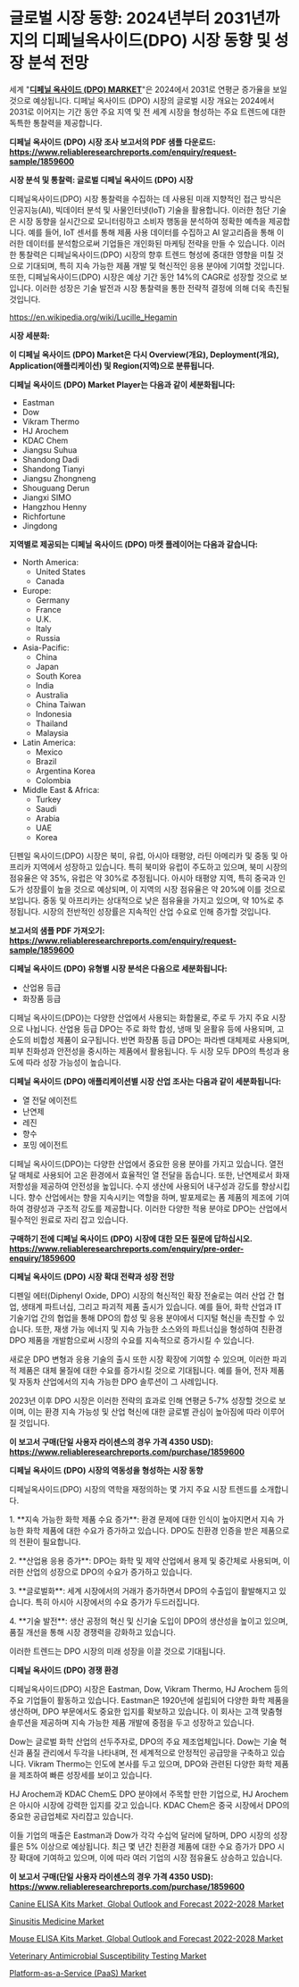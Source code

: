 <p><h1>글로벌 시장 동향: 2024년부터 2031년까지의 디페닐옥사이드(DPO) 시장 동향 및 성장 분석 전망</h1></p><p>세계 "<strong><a href="https://www.reliableresearchreports.com/diphenyl-oxide-dpo--r1859600">디페닐 옥사이드 (DPO) MARKET</a></strong>"은 2024에서 2031로 연평균 증가율을 보일 것으로 예상됩니다. 디페닐 옥사이드 (DPO) 시장의 글로벌 시장 개요는 2024에서 2031로 이어지는 기간 동안 주요 지역 및 전 세계 시장을 형성하는 주요 트렌드에 대한 독특한 통찰력을 제공합니다.</p>
<p><strong>디페닐 옥사이드 (DPO) 시장 조사 보고서의 PDF 샘플 다운로드: <a href="https://www.reliableresearchreports.com/enquiry/request-sample/1859600">https://www.reliableresearchreports.com/enquiry/request-sample/1859600</a></strong></p>
<p><strong>시장 분석 및 통찰력: 글로벌 디페닐 옥사이드 (DPO) 시장</strong></p>
<p><p>디페닐옥사이드(DPO) 시장 통찰력을 수집하는 데 사용된 미래 지향적인 접근 방식은 인공지능(AI), 빅데이터 분석 및 사물인터넷(IoT) 기술을 활용합니다. 이러한 첨단 기술은 시장 동향을 실시간으로 모니터링하고 소비자 행동을 분석하여 정확한 예측을 제공합니다. 예를 들어, IoT 센서를 통해 제품 사용 데이터를 수집하고 AI 알고리즘을 통해 이러한 데이터를 분석함으로써 기업들은 개인화된 마케팅 전략을 만들 수 있습니다. 이러한 통찰력은 디페닐옥사이드(DPO) 시장의 향후 트렌드 형성에 중대한 영향을 미칠 것으로 기대되며, 특히 지속 가능한 제품 개발 및 혁신적인 응용 분야에 기여할 것입니다. 또한, 디페닐옥사이드(DPO) 시장은 예상 기간 동안 14%의 CAGR로 성장할 것으로 보입니다. 이러한 성장은 기술 발전과 시장 통찰력을 통한 전략적 결정에 의해 더욱 촉진될 것입니다.</p></p>
<p><a href="%7CAUTHORITHY_DOMAIN_URL%7C">https://en.wikipedia.org/wiki/Lucille_Hegamin</a></p>
<p><strong>시장 세분화:</strong></p>
<p><strong>이 디페닐 옥사이드 (DPO) Market은 다시 Overview(개요), Deployment(개요), Application(애플리케이션) 및 Region(지역)으로 분류됩니다.</strong></p>
<p><strong>디페닐 옥사이드 (DPO) Market Player는 다음과 같이 세분화됩니다:</strong></p>
<p><ul><li>Eastman</li><li>Dow</li><li>Vikram Thermo</li><li>HJ Arochem</li><li>KDAC Chem</li><li>Jiangsu Suhua</li><li>Shandong Dadi</li><li>Shandong Tianyi</li><li>Jiangsu Zhongneng</li><li>Shouguang Derun</li><li>Jiangxi SIMO</li><li>Hangzhou Henny</li><li>Richfortune</li><li>Jingdong</li></ul></p>
<p><strong>지역별로 제공되는 디페닐 옥사이드 (DPO) 마켓 플레이어는 다음과 같습니다:</strong></p>
<p><ul>
    <li>
        North America:
        <ul>
            <li>United States</li>
            <li>Canada</li>
        </ul>
    </li>
    <li>
        Europe:
        <ul>
            <li>Germany</li>
            <li>France</li>
            <li>U.K.</li>
            <li>Italy</li>
            <li>Russia</li>
        </ul>
    </li>
    <li>
        Asia-Pacific:
        <ul>
            <li>China</li>
            <li>Japan</li>
            <li>South Korea</li>
            <li>India</li>
            <li>Australia</li>
            <li>China Taiwan</li>
            <li>Indonesia</li>
            <li>Thailand</li>
            <li>Malaysia</li>
        </ul>
    </li>
    <li>
        Latin America:
        <ul>
            <li>Mexico</li>
            <li>Brazil</li>
            <li>Argentina Korea</li>
            <li>Colombia</li>
        </ul>
    </li>
    <li>
        Middle East & Africa:
        <ul>
            <li>Turkey</li>
            <li>Saudi</li>
            <li>Arabia</li>
            <li>UAE</li>
            <li>Korea</li>
        </ul>
    </li>
    </ul></p>
<p><p>딘펜일 옥사이드(DPO) 시장은 북미, 유럽, 아시아 태평양, 라틴 아메리카 및 중동 및 아프리카 지역에서 성장하고 있습니다. 특히 북미와 유럽이 주도하고 있으며, 북미 시장의 점유율은 약 35%, 유럽은 약 30%로 추정됩니다. 아시아 태평양 지역, 특히 중국과 인도가 성장률이 높을 것으로 예상되며, 이 지역의 시장 점유율은 약 20%에 이를 것으로 보입니다. 중동 및 아프리카는 상대적으로 낮은 점유율을 가지고 있으며, 약 10%로 추정됩니다. 시장의 전반적인 성장률은 지속적인 산업 수요로 인해 증가할 것입니다.</p></p>
<p><strong>보고서의 샘플 PDF 가져오기: <a href="https://www.reliableresearchreports.com/enquiry/request-sample/1859600">https://www.reliableresearchreports.com/enquiry/request-sample/1859600</a></strong></p>
<p><strong>디페닐 옥사이드 (DPO) 유형별 시장 분석은 다음으로 세분화됩니다:</strong></p>
<p><ul><li>산업용 등급</li><li>화장품 등급</li></ul></p>
<p><p>디페닐 옥사이드(DPO)는 다양한 산업에서 사용되는 화합물로, 주로 두 가지 주요 시장으로 나뉩니다. 산업용 등급 DPO는 주로 화학 합성, 냉매 및 윤활유 등에 사용되며, 고순도의 비합성 제품이 요구됩니다. 반면 화장품 등급 DPO는 파라벤 대체제로 사용되며, 피부 친화성과 안전성을 중시하는 제품에서 활용됩니다. 두 시장 모두 DPO의 특성과 용도에 따라 성장 가능성이 높습니다.</p></p>
<p><strong>디페닐 옥사이드 (DPO) 애플리케이션별 시장 산업 조사는 다음과 같이 세분화됩니다:</strong></p>
<p><ul><li>열 전달 에이전트</li><li>난연제</li><li>레진</li><li>향수</li><li>포밍 에이전트</li></ul></p>
<p><p>디페닐 옥사이드(DPO)는 다양한 산업에서 중요한 응용 분야를 가지고 있습니다. 열전달 매체로 사용되어 고온 환경에서 효율적인 열 전달을 돕습니다. 또한, 난연제로서 화재 저항성을 제공하여 안전성을 높입니다. 수지 생산에 사용되어 내구성과 강도를 향상시킵니다. 향수 산업에서는 향을 지속시키는 역할을 하며, 발포제로는 폼 제품의 제조에 기여하여 경량성과 구조적 강도를 제공합니다. 이러한 다양한 적용 분야로 DPO는 산업에서 필수적인 원료로 자리 잡고 있습니다.</p></p>
<p><strong>구매하기 전에 디페닐 옥사이드 (DPO) 시장에 대한 모든 질문에 답하십시오. <a href="https://www.reliableresearchreports.com/enquiry/pre-order-enquiry/1859600">https://www.reliableresearchreports.com/enquiry/pre-order-enquiry/1859600</a></strong></p>
<p><strong>디페닐 옥사이드 (DPO) 시장 확대 전략과 성장 전망</strong></p>
<p><p>디펜일 에터(Diphenyl Oxide, DPO) 시장의 혁신적인 확장 전술로는 여러 산업 간 협업, 생태계 파트너십, 그리고 파괴적 제품 출시가 있습니다. 예를 들어, 화학 산업과 IT 기술기업 간의 협업을 통해 DPO의 합성 및 응용 분야에서 디지털 혁신을 촉진할 수 있습니다. 또한, 재생 가능 에너지 및 지속 가능한 소스와의 파트너십을 형성하여 친환경 DPO 제품을 개발함으로써 시장의 수요를 지속적으로 증가시킬 수 있습니다.</p><p>새로운 DPO 변형과 응용 기술의 출시 또한 시장 확장에 기여할 수 있으며, 이러한 파괴적 제품은 대체 물질에 대한 수요를 증가시킬 것으로 기대됩니다. 예를 들어, 전자 제품 및 자동차 산업에서의 지속 가능한 DPO 솔루션이 그 사례입니다.</p><p>2023년 이후 DPO 시장은 이러한 전략의 효과로 인해 연평균 5-7% 성장할 것으로 보이며, 이는 환경 지속 가능성 및 산업 혁신에 대한 글로벌 관심이 높아짐에 따라 이루어질 것입니다.</p></p>
<p><strong>이 보고서 구매(단일 사용자 라이센스의 경우 가격 4350 USD): <a href="https://www.reliableresearchreports.com/purchase/1859600">https://www.reliableresearchreports.com/purchase/1859600</a></strong></p>
<p><strong>디페닐 옥사이드 (DPO) 시장의 역동성을 형성하는 시장 동향</strong></p>
<p><p>디페닐옥사이드(DPO) 시장의 역학을 재정의하는 몇 가지 주요 시장 트렌드를 소개합니다.</p><p>1. **지속 가능한 화학 제품 수요 증가**: 환경 문제에 대한 인식이 높아지면서 지속 가능한 화학 제품에 대한 수요가 증가하고 있습니다. DPO도 친환경 인증을 받은 제품으로의 전환이 필요합니다.</p><p>2. **산업용 응용 증가**: DPO는 화학 및 제약 산업에서 용제 및 중간체로 사용되며, 이러한 산업의 성장으로 DPO의 수요가 증가하고 있습니다.</p><p>3. **글로벌화**: 세계 시장에서의 거래가 증가하면서 DPO의 수출입이 활발해지고 있습니다. 특히 아시아 시장에서의 수요 증가가 두드러집니다.</p><p>4. **기술 발전**: 생산 공정의 혁신 및 신기술 도입이 DPO의 생산성을 높이고 있으며, 품질 개선을 통해 시장 경쟁력을 강화하고 있습니다. </p><p>이러한 트렌드는 DPO 시장의 미래 성장을 이끌 것으로 기대됩니다.</p></p>
<p><strong>디페닐 옥사이드 (DPO) 경쟁 환경</strong></p>
<p><p>디페닐옥사이드(DPO) 시장은 Eastman, Dow, Vikram Thermo, HJ Arochem 등의 주요 기업들이 활동하고 있습니다. Eastman은 1920년에 설립되어 다양한 화학 제품을 생산하며, DPO 부문에서도 중요한 입지를 확보하고 있습니다. 이 회사는 고객 맞춤형 솔루션을 제공하며 지속 가능한 제품 개발에 중점을 두고 성장하고 있습니다.</p><p>Dow는 글로벌 화학 산업의 선두주자로, DPO의 주요 제조업체입니다. Dow는 기술 혁신과 품질 관리에서 두각을 나타내며, 전 세계적으로 안정적인 공급망을 구축하고 있습니다. Vikram Thermo는 인도에 본사를 두고 있으며, DPO와 관련된 다양한 화학 제품을 제조하여 빠른 성장세를 보이고 있습니다.</p><p>HJ Arochem과 KDAC Chem도 DPO 분야에서 주목할 만한 기업으로, HJ Arochem은 아시아 시장에 강력한 입지를 갖고 있습니다. KDAC Chem은 중국 시장에서 DPO의 중요한 공급업체로 자리잡고 있습니다.</p><p>이들 기업의 매출은 Eastman과 Dow가 각각 수십억 달러에 달하며, DPO 시장의 성장률은 5% 이상으로 예상됩니다. 최근 몇 년간 친환경 제품에 대한 수요 증가가 DPO 시장 확대에 기여하고 있으며, 이에 따라 여러 기업의 시장 점유율도 상승하고 있습니다.</p></p>
<p><strong>이 보고서 구매(단일 사용자 라이센스의 경우 가격 4350 USD): <a href="https://www.reliableresearchreports.com/purchase/1859600">https://www.reliableresearchreports.com/purchase/1859600</a></strong></p>
<p><p><a href="https://github.com/gdfhhhj/Market-Research-Report-List-6/blob/main/canine-elisa-kits-market-global-outlook-and-forecast-2022-2028-market.md">Canine ELISA Kits Market, Global Outlook and Forecast 2022-2028 Market</a></p><p><a href="https://www.linkedin.com/pulse/sinusitis-medicine-market-global-share-ranking-overall-sales-gujsf?trackingId=UkcaK9LxRtSnuXrbDu1IBw%3D%3D">Sinusitis Medicine Market</a></p><p><a href="https://github.com/RichRobinson5/Market-Research-Report-List-6/blob/main/mouse-elisa-kits-market-global-outlook-and-forecast-2022-2028-market.md">Mouse ELISA Kits Market, Global Outlook and Forecast 2022-2028 Market</a></p><p><a href="https://www.linkedin.com/pulse/global-veterinary-antimicrobial-susceptibility-testing-a6l3e?trackingId=MDxTzXl6R4af6ytNIdKhPg%3D%3D">Veterinary Antimicrobial Susceptibility Testing Market</a></p><p><a href="https://issuu.com/reportprime-2/docs/platform-as-a-service-paas-market-s_91b2d51943e157">Platform-as-a-Service (PaaS) Market</a></p></p>